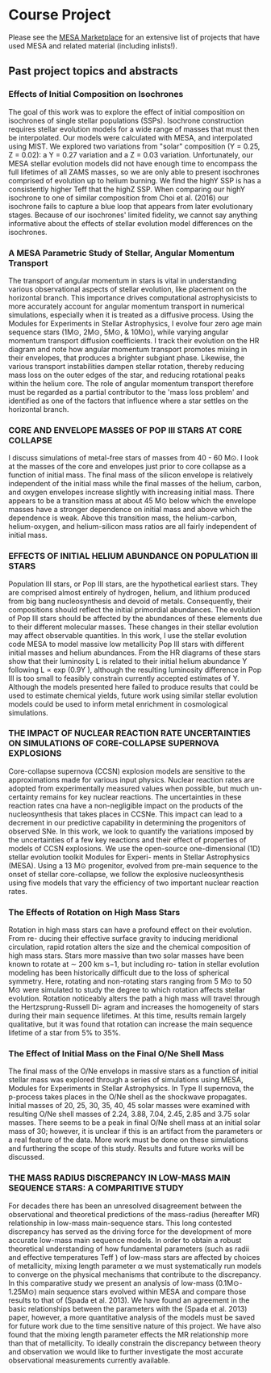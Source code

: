 # Course Project

Please see the [MESA Marketplace](http://cococubed.asu.edu/mesa_market/index.html) for an extensive list of projects that have used MESA and related material (including inlists!).

## Past project topics and abstracts

### Effects of Initial Composition on Isochrones

The goal of this work was to explore the effect of initial composition on isochrones of single stellar populations (SSPs). Isochrone construction requires stellar evolution models for a wide range of masses that must then be interpolated. Our models were calculated with MESA, and interpolated using MIST. We explored two variations from "solar" composition (Y = 0.25, Z = 0.02): a Y = 0.27 variation and a Z = 0.03 variation. Unfortunately, our MESA stellar evolution models did not have enough time to encompass the full lifetimes of all ZAMS masses, so we are only able to present isochrones comprised of evolution up to helium burning. We find the highY SSP is has a consistently higher Teff that the highZ SSP. When comparing our highY isochrone to one of similar composition from Choi et al. (2016) our isochrone fails to capture a blue loop that appears from later evolutionary stages. Because of our isochrones' limited fidelity, we cannot say anything informative about the effects of stellar evolution model differences on the isochrones.

### A MESA Parametric Study of Stellar, Angular Momentum Transport

The transport of angular momentum in stars is vital in understanding various observational aspects of stellar evolution, like placement on the horizontal branch. This importance drives computational astrophysicists to more accurately account for angular momentum transport in numerical simulations, especially when it is treated as a diffusive process. Using the Modules for Experiments in Stellar Astrophysics, I evolve four zero age main sequence stars (1M⊙, 2M⊙, 5M⊙, & 10M⊙), while varying angular momentum transport diffusion coefficients. I track their evolution on the HR diagram and note how angular momentum transport promotes mixing in their envelopes, that produces a brighter subgiant phase. Likewise, the various transport instabilities dampen stellar rotation, thereby reducing mass loss on the outer edges of the star, and reducing rotational peaks within the helium core. The role of angular momentum transport therefore must be regarded as a partial contributor to the 'mass loss problem' and identified as one of the factors that influence where a star settles on the horizontal branch.

### CORE AND ENVELOPE MASSES OF POP III STARS AT CORE COLLAPSE

I discuss simulations of metal-free stars of masses from 40 - 60 M⊙. I look at the masses of the core and envelopes just prior to core collapse as a function of initial mass. The final mass of the silicon envelope is relatively independent of the initial mass while the final masses of the helium, carbon, and oxygen envelopes increase slightly with increasing initial mass. There appears to be a transition mass at about 45 M⊙ below which the envelope masses have a stronger dependence on initial mass and above which the dependence is weak. Above this transition mass, the helium-carbon, helium-oxygen, and helium-silicon mass ratios are all fairly independent of initial mass.

### EFFECTS OF INITIAL HELIUM ABUNDANCE ON POPULATION III STARS

Population III stars, or Pop III stars, are the hypothetical earliest stars. They are comprised almost entirely of hydrogen, helium, and lithium produced from big bang nucleosynthesis and devoid of metals. Consequently, their compositions should reflect the initial primordial abundances. The evolution of Pop III stars should be affected by the abundances of these elements due to their different molecular masses. These changes in their stellar evolution may affect observable quantities. In this work, I use the stellar evolution code MESA to model massive low metallicity Pop III stars with different initial masses and helium abundances. From the HR diagrams of these stars show that their luminosity L is related to their initial helium abundance Y following L ∝ exp (0.9Y ), although the resulting luminosity difference in Pop III is too small to feasibly constrain currently accepted estimates of Y. Although the models presented here failed to produce results that could be used to estimate chemical yields, future work using similar stellar evolution models could be used to inform metal enrichment in cosmological simulations.

### THE IMPACT OF NUCLEAR REACTION RATE UNCERTAINTIES ON SIMULATIONS OF CORE-COLLAPSE SUPERNOVA EXPLOSIONS

Core-collapse supernova (CCSN) explosion models are sensitive to the approximations made for various input physics. Nuclear reaction rates are adopted from experimentally measured values when possible, but much un- certainty remains for key nuclear reactions. The uncertainties in these reaction rates cna have a non-negligible impact on the products of the nucleosynthesis that takes places in CCSNe. This impact can lead to a decrement in our predictive capability in determining the progenitors of observed SNe. In this work, we look to quantify the variations imposed by the uncertainties of a few key reactions and their effect of properties of models of CCSN explosions. We use the open-source one-dimensional (1D) stellar evolution toolkit Modules for Experi- ments in Stellar Astrophysics (MESA). Using a 13 M⊙ progenitor, evolved from pre-main sequence to the onset of stellar core-collapse, we follow the explosive nucleosynthesis using five models that vary the efficiency of two important nuclear reaction rates.

### The Effects of Rotation on High Mass Stars

Rotation in high mass stars can have a profound effect on their evolution. From re- ducing their effective surface gravity to inducing meridional circulation, rapid rotation alters the size and the chemical composition of high mass stars. Stars more massive than two solar masses have been known to rotate at ∼ 200 km s−1, but including ro- tation in stellar evolution modeling has been historically difficult due to the loss of spherical symmetry. Here, rotating and non-rotating stars ranging from 5 M⊙ to 50 M⊙ were simulated to study the degree to which rotation affects stellar evolution. Rotation noticeably alters the path a high mass will travel through the Hertzsprung-Russell Di- agram and increases the homogeneity of stars during their main sequence lifetimes. At this time, results remain largely qualitative, but it was found that rotation can increase the main sequence lifetime of a star from 5% to 35%.

### The Effect of Initial Mass on the Final O/Ne Shell Mass

The final mass of the O/Ne envelops in massive stars as a function of initial stellar mass was explored through a series of simulations using MESA, Modules for Experiments in Stellar Astrophysics. In Type II supernova, the p-process takes places in the O/Ne shell as the shockwave propagates. Initial masses of 20, 25, 30, 35, 40, 45 solar masses were examined with resulting O/Ne shell masses of 2.24, 3.88, 7.04, 2.45, 2.85 and 3.75 solar masses. There seems to be a peak in final O/Ne shell mass at an initial solar mass of 30; however, it is unclear if this is an artifact from the parameters or a real feature of the data. More work must be done on these simulations and furthering the scope of this study. Results and future works will be discussed.

### THE MASS RADIUS DISCREPANCY IN LOW-MASS MAIN SEQUENCE STARS: A COMPARITIVE STUDY

For decades there has been an unresolved disagreement between the observational and theoretical predictions of the mass-radius (hereafter MR) relationship in low-mass main-sequence stars. This long contested discrepancy has served as the driving force for the development of more accurate low-mass main sequence models. In order to obtain a robust theoretical understanding of how fundamental parameters (such as radii and effective temperatures Teff ) of low-mass stars are affected by choices of metallicity, mixing length parameter α we must systematically run models to converge on the physical mechanisms that contribute to the discrepancy. In this comparative study we present an analysis of low-mass (0.1M⊙- 1.25M⊙) main sequence stars evolved within MESA and compare those results to that of (Spada et al. 2013). We have found an agreement in the basic relationships between the parameters with the (Spada et al. 2013) paper, however, a more quantitative analysis of the models must be saved for future work due to the time sensitive nature of this project. We have also found that the mixing length parameter effects the MR relationship more than that of metallicity. To ideally constrain the discrepancy between theory and observation we would like to further investigate the most accurate observational measurements currently available.
